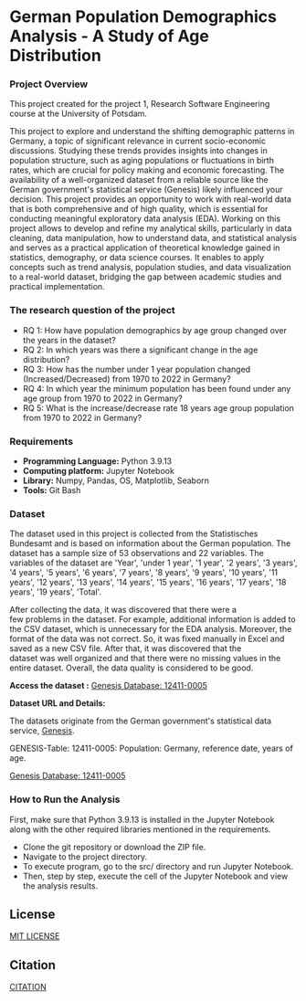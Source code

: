
# German Population Demographics Analysis - A Study of Age Distribution

### Project Overview
This project created for the project 1, Research Software Engineering course at the University of Potsdam.

This project to explore and understand the shifting demographic patterns in Germany, a topic of significant relevance in current socio-economic discussions. Studying these trends provides insights into changes in population structure, such as aging populations or fluctuations in birth rates, which are crucial for policy making and economic forecasting. The availability of a well-organized dataset from a reliable source like the German government's statistical service (Genesis) likely influenced your decision. This project provides an opportunity to work with real-world data that is both comprehensive and of high quality, which is essential for conducting meaningful exploratory data analysis (EDA). Working on this project allows to develop and refine my analytical skills, particularly in data cleaning, data manipulation, how to understand data, and statistical analysis and serves as a practical application of theoretical knowledge gained in statistics, demography, or data science courses. It enables to apply concepts such as trend analysis, population studies, and data visualization to a real-world dataset, bridging the gap between academic studies and practical implementation.

### The research question of the project
- RQ 1: How have population demographics by age group changed over the years in the dataset?
- RQ 2: In which years was there a significant change in the age distribution? 
- RQ 3: How has the number under 1 year population changed (Increased/Decreased) from 1970 to 2022 in Germany?
- RQ 4: In which year the minimum population has been found under any age group from 1970 to 2022 in Germany?
- RQ 5: What is the increase/decrease rate 18 years age group population from 1970 to 2022 in Germany?

### Requirements
- **Programming Language:** Python 3.9.13
- **Computing platform:** Jupyter Notebook
- **Library:** Numpy, Pandas, OS, Matplotlib, Seaborn
- **Tools:** Git Bash

### Dataset 
The dataset used in this project is collected from the Statistisches Bundesamt and is based on information about the German population. 
The dataset has a sample size of 53 observations and 22 variables. The variables of the dataset are 'Year', 'under 1 year', '1 year', 
'2 years', '3 years', '4 years', '5 years', '6 years', '7 years', '8 years', '9 years', '10 years', '11 years', '12 years', '13 years', 
'14 years', '15 years', '16 years', '17 years', '18 years', '19 years', 'Total'.  

After collecting the data, it was discovered that there were a few problems in the dataset. For example, additional information is 
added to the CSV dataset, which is unnecessary for the EDA analysis. Moreover, the format of the data was not correct. So, it was fixed 
manually in Excel and saved as a new CSV file. After that, it was discovered that the dataset was well organized and that there were no 
missing values in the entire dataset. Overall, the data quality is considered to be good. 

**Access the dataset :** [Genesis Database: 12411-0005](https://www-genesis.destatis.de/genesis//online?operation=table&code=12411-0005&bypass=true&levelindex=0&levelid=1715384801205#abreadcrumb)

**Dataset URL and Details:**
 
The datasets originate from the German government's statistical data service, [Genesis](https://www-genesis.destatis.de/genesis/online). 
 
GENESIS-Table: 12411-0005: Population: Germany, reference date, years of age.

[Genesis Database: 12411-0005](https://www-genesis.destatis.de/genesis//online?operation=table&code=12411-0005&bypass=true&levelindex=0&levelid=1715384801205#abreadcrumb)


### How to Run the Analysis 
First, make sure that Python 3.9.13 is installed in the Jupyter Notebook along with the other required libraries mentioned in the requirements.

- Clone the git repository or download the ZIP file.
- Navigate to the project directory.
- To execute program, go to the src/ directory and run Jupyter Notebook.
- Then, step by step, execute the cell of the Jupyter Notebook and view the analysis results. 


## License

[MIT LICENSE](https://gitup.uni-potsdam.de/jishan/german-population-demographics-analysis-a-study-of-age-distribution/-/blob/master/LICENSE.txt?ref_type=heads)


## Citation
[CITATION](https://gitup.uni-potsdam.de/jishan/german-population-demographics-analysis-a-study-of-age-distribution/-/blob/master/CITATION.cff?ref_type=heads)

